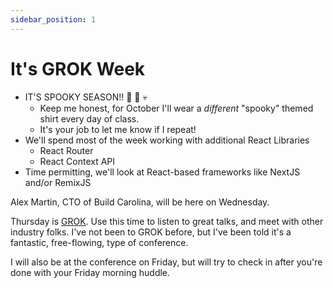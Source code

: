 ```yaml
---
sidebar_position: 1
---
```


# It's GROK Week

- IT'S SPOOKY SEASON!! 🎃 👻 💀
  - Keep me honest, for October I'll wear a _different_ "spooky" themed shirt every day of class.
  - It's your job to let me know if I repeat!
- We'll spend most of the week working with additional React Libraries
  - React Router
  - React Context API
- Time permitting, we'll look at React-based frameworks like NextJS and/or RemixJS

Alex Martin, CTO of Build Carolina, will be here on Wednesday.

Thursday is [GROK](https://grokconf.com/). Use this time to listen to great talks, and meet with other industry folks. I've not been to GROK before, but I've been told it's a fantastic, free-flowing, type of conference.

I will also be at the conference on Friday, but will try to check in after you're done with your Friday morning huddle.
